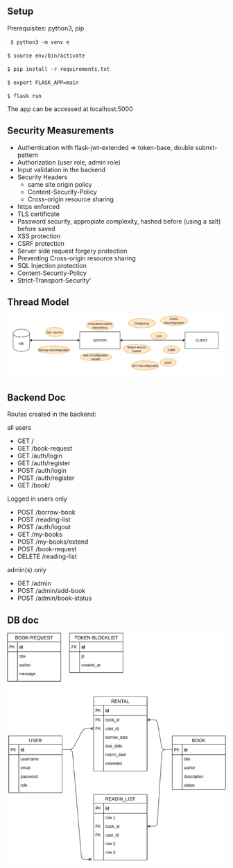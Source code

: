 ## Setup

Prerequisites: python3, pip

` $ python3 -m venv e`

`$ source env/bin/activate`

`$ pip install -r requirements.txt`

`$ export FLASK_APP=main`

`$ flask run`

The app can be accessed at localhost:5000


## Security Measurements

- Authentication with flask-jwt-extended => token-base, double submit-pattern
- Authorization (user role, admin role)
- Input validation in the backend
- Security Headers
  - same site origin policy
  - Content-Security-Policy
  - Cross-origin resource sharing
- https enforced
- TLS certificate
- Password security, appropiate complexity, hashed before (using a salt) before saved
- XSS protection
- CSRF protection
- Server side request forgery protection
- Preventing Cross-origin resource sharing
- SQL Injection protection
- Content-Security-Policy
- Strict-Transport-Security'


## Thread Model

![thread model](docs/thread_model.png "Thread Model")


## Backend Doc

Routes created in the backend:

  all users
  - GET /
  - GET /book-request
  - GET /auth/login
  - GET /auth/register
  - POST /auth/login
  - POST /auth/register
  - GET /book/<id>
  
  Logged in users only
  - POST /borrow-book
  - POST /reading-list
  - POST /auth/logout
  - GET /my-books
  - POST /my-books/extend
  - POST /book-request
  - DELETE /reading-list
  
  admin(s) only
  - GET /admin
  - POST /admin/add-book
  - POST /admin/book-status





## DB doc

![db schema](docs/db_schema.png "DB Schema")


